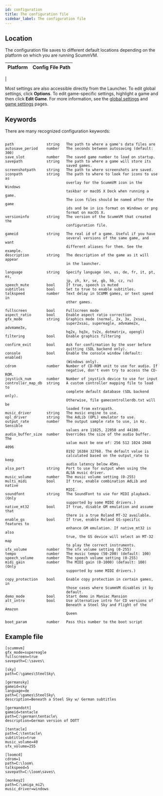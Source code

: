 ```yaml
---
id: configuration
title: The configuration file
sidebar_label: The configuration file
---
```

## Location

The configuration file saves to different default locations depending on the platform on which you are running ScummVM. 

| Platform| Config File Path|
|-|-|
|

Most settings are also accessible directly from the Launcher. To edit global settings, click **Options**. To edit game-specific settings, highlight a game and then click **Edit Game**.
For more information, see the [global settings](../using/global_settings) and [game settings](../using/game_settings) pages. 

## Keywords
There are many recognized configuration keywords:
````

path               string   The path to where a game's data files are
autosave_period    number   The seconds between autosaving (default: 300)
save_slot          number   The saved game number to load on startup.
savepath           string   The path to where a game will store its
                            saved games.
screenshotpath     string   The path to where screenshots are saved.
iconpath           string   The path to where to look for icons to use as
                            overlay for the ScummVM icon in the Windows
                            taskbar or macOS X Dock when running a game.
                            The icon files should be named after the game
                            ids and be in ico format on Windows or png
                            format on macOS X.
versioninfo        string   The version of the ScummVM that created the
                            configuration file.

gameid             string   The real id of a game. Useful if you have
                            several versions of the same game, and want
                            different aliases for them. See the example.
description        string   The description of the game as it will appear
                            in the launcher.

language           string   Specify language (en, us, de, fr, it, pt, es,
                            jp, zh, kr, se, gb, hb, cz, ru)
speech_mute        bool     If true, speech is muted
subtitles          bool     Set to true to enable subtitles.
talkspeed          number   Text delay in SCUMM games, or text speed in
                            other games.

fullscreen         bool     Fullscreen mode
aspect_ratio       bool     Enable aspect ratio correction
gfx_mode           string   Graphics mode (normal, 2x, 3x, 2xsai,
                            super2xsai, supereagle, advmame2x, advmame3x,
                            hq2x, hq3x, tv2x, dotmatrix, opengl)
filtering          bool     Enable graphics filtering

confirm_exit       bool     Ask for confirmation by the user before
                            quitting (SDL backend only).
console            bool     Enable the console window (default: enabled)
                            (Windows only).
cdrom              number   Number of CD-ROM unit to use for audio. If
                            negative, don't even try to access the CD-ROM.
joystick_num       number   Number of joystick device to use for input
controller_map_db  string   A custom controller mapping file to load to
                            complete default database (SDL backend only).
                            Otherwise, file gamecontrollerdb.txt will be
                            loaded from extrapath.
music_driver       string   The music engine to use.
opl_driver         string   The AdLib (OPL) emulator to use.
output_rate        number   The output sample rate to use, in Hz. Sensible
                            values are 11025, 22050 and 44100.
audio_buffer_size  number   Overrides the size of the audio buffer. The
                            value must be one of: 256 512 1024 2048 4096
                            8192 16384 32768. The default value is
                            calculated based on the output_rate to keep
                            audio latency below 45ms.
alsa_port          string   Port to use for output when using the
                            ALSA music driver.
music_volume       number   The music volume setting (0-255)
multi_midi         bool     If true, enable combination AdLib and native
                            MIDI.
soundfont          string   The SoundFont to use for MIDI playback. (Only
                            supported by some MIDI drivers.)
native_mt32        bool     If true, disable GM emulation and assume that
                            there is a true Roland MT-32 available.
enable_gs          bool     If true, enable Roland GS-specific features to
                            enhance GM emulation. If native_mt32 is also
                            true, the GS device will select an MT-32 map
                            to play the correct instruments.
sfx_volume         number   The sfx volume setting (0-255)
tempo              number   The music tempo (50-200) (default: 100)
speech_volume      number   The speech volume setting (0-255)
midi_gain          number   The MIDI gain (0-1000) (default: 100) (Only
                            supported by some MIDI drivers.)

copy_protection    bool     Enable copy protection in certain games, in
                            those cases where ScummVM disables it by
                            default.
demo_mode          bool     Start demo in Maniac Mansion
alt_intro          bool     Use alternative intro for CD versions of
                            Beneath a Steel Sky and Flight of the Amazon
                            Queen

boot_param         number   Pass this number to the boot script
````


## Example file

    [scummvm]
    gfx_mode=supereagle
    fullscreen=true
    savepath=C:\saves\

    [sky]
    path=C:\games\SteelSky\

    [germansky]
    gameid=sky
    language=de
    path=C:\games\SteelSky\
    description=Beneath a Steel Sky w/ German subtitles

    [germandott]
    gameid=tentacle
    path=C:\german\tentacle\
    description=German version of DOTT

    [tentacle]
    path=C:\tentacle\
    subtitles=true
    music_volume=40
    sfx_volume=255

    [loomcd]
    cdrom=1
    path=C:\loom\
    talkspeed=5
    savepath=C:\loom\saves\

    [monkey2]
    path=C:\amiga_mi2\
    music_driver=windows